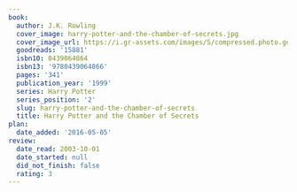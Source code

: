 ```yaml
---
book:
  author: J.K. Rowling
  cover_image: harry-potter-and-the-chamber-of-secrets.jpg
  cover_image_url: https://i.gr-assets.com/images/S/compressed.photo.goodreads.com/books/1474169725l/15881._SX98_.jpg
  goodreads: '15881'
  isbn10: 0439064864
  isbn13: '9780439064866'
  pages: '341'
  publication_year: '1999'
  series: Harry Potter
  series_position: '2'
  slug: harry-potter-and-the-chamber-of-secrets
  title: Harry Potter and the Chamber of Secrets
plan:
  date_added: '2016-05-05'
review:
  date_read: 2003-10-01
  date_started: null
  did_not_finish: false
  rating: 3
---
```

